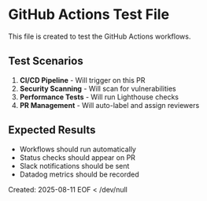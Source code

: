 # GitHub Actions Test File

This file is created to test the GitHub Actions workflows.

## Test Scenarios

1. **CI/CD Pipeline** - Will trigger on this PR
2. **Security Scanning** - Will scan for vulnerabilities  
3. **Performance Tests** - Will run Lighthouse checks
4. **PR Management** - Will auto-label and assign reviewers

## Expected Results

- Workflows should run automatically
- Status checks should appear on PR
- Slack notifications should be sent
- Datadog metrics should be recorded

Created: 2025-08-11
EOF < /dev/null
